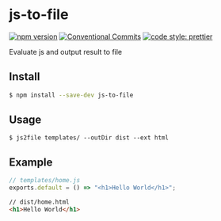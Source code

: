 # js-to-file

[![npm version](https://img.shields.io/npm/v/js-to-file.svg)](https://www.npmjs.com/package/js-to-file)
[![Conventional Commits](https://img.shields.io/badge/Conventional%20Commits-1.0.0-yellow.svg)](https://conventionalcommits.org)
[![code style: prettier](https://img.shields.io/badge/code_style-prettier-ff69b4.svg?style=flat-square)](https://github.com/prettier/prettier)

Evaluate js and output result to file

## Install

```sh
$ npm install --save-dev js-to-file
```

## Usage

```
$ js2file templates/ --outDir dist --ext html
```

## Example

```js
// templates/home.js
exports.default = () => "<h1>Hello World</h1>";
```

```html
// dist/home.html
<h1>Hello World</h1>
```
